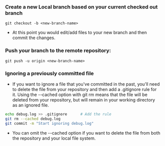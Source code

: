 ### Create a new Local branch based on your current checked out branch
```Shell
git checkout -b <new-branch-name>
```
* At this point you would edit/add files to your new branch and then commit the changes.
### Push your branch to the remote repository:
```Shell
git push -u origin <new-branch-name>
```

### Ignoring a previously committed file
*  If you want to ignore a file that you've committed in the past, you'll need to delete the file from your repository and then add a .gitignore rule for it. Using the --cached option with git rm means that the file will be deleted from your repository, but will remain in your working directory as an ignored file.
```Bash
echo debug.log >> .gitignore      # Add the rule
git rm --cached debug.log
git commit -m "Start ignoring debug.log"
```
* You can omit the --cached option if you want to delete the file from both the repository and your local file system.
